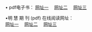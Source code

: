 &#8226; pdf电子书：
<a href="http://522.duckdns.org/p/" target="_blank">网址一</a>
　<a href="http://73.myz.info/p/" target="_blank">网址二</a>
　<a href="http://657.biz.tm/p/" target="_blank">网址三</a><br />

&#8226;明 慧 期 刊 (pdf) 在线阅读网址：<br />
  <a href="http://522.duckdns.org/p/" target="_blank">网址一</a>
　<a href="http://73.myz.info/p/" target="_blank">网址二</a>
　<a href="http://657.biz.tm/p/" target="_blank">网址三</a><br />

